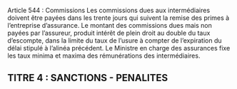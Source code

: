 Article 544 : Commissions
Les commissions dues aux intermédiaires doivent être payées dans les trente jours qui suivent la remise des primes à l’entreprise d’assurance.
Le montant des commissions dues mais non payées par l’assureur, produit intérêt de plein droit au double du taux d’escompte, dans la limite du taux de l’usure à compter de l’expiration du délai stipulé à l’alinéa précédent.
Le Ministre en charge des assurances fixe les taux minima et maxima des rémunérations des intermédiaires.
## TITRE 4 : SANCTIONS - PENALITES